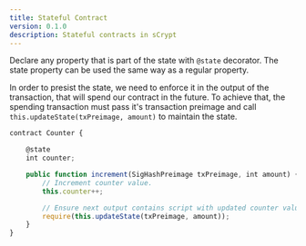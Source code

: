 ```yaml
---
title: Stateful Contract
version: 0.1.0
description: Stateful contracts in sCrypt
---
```


Declare any property that is part of the state with `@state` decorator. The state property can be used the same way as a regular property.

In order to presist the state, we need to enforce it in the output of the transaction, that will spend our contract in the future. To achieve that, the spending transaction must pass it's transaction preimage and call `this.updateState(txPreimage, amount)` to maintain the state.

```javascript
contract Counter {

    @state
    int counter;

    public function increment(SigHashPreimage txPreimage, int amount) {
        // Increment counter value.
        this.counter++;

        // Ensure next output contains script with updated counter value.
        require(this.updateState(txPreimage, amount));
    }
}
```

